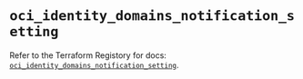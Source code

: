 # `oci_identity_domains_notification_setting`

Refer to the Terraform Registory for docs: [`oci_identity_domains_notification_setting`](https://registry.terraform.io/providers/oracle/oci/6.18.0/docs/resources/identity_domains_notification_setting).
